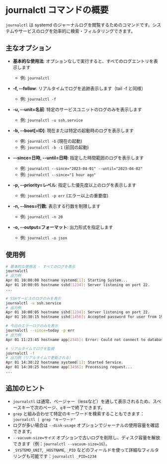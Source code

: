# journalctl コマンドの概要

`journalctl` は systemd のジャーナルログを閲覧するためのコマンドです。システムやサービスのログを効率的に検索・フィルタリングできます。

## 主なオプション

- **基本的な使用法**: オプションなしで実行すると、すべてのログエントリを表示します
  - 例: `journalctl`

- **-f, --follow**: リアルタイムでログを追跡表示します（tail -f と同様）
  - 例: `journalctl -f`

- **-u, --unit=名前**: 特定のサービスユニットのログのみを表示します
  - 例: `journalctl -u ssh.service`

- **-b, --boot[=ID]**: 現在または特定の起動時のログを表示します
  - 例: `journalctl -b` (現在の起動)
  - 例: `journalctl -b -1` (前回の起動)

- **--since=日時, --until=日時**: 指定した時間範囲のログを表示します
  - 例: `journalctl --since="2023-04-01" --until="2023-04-02"`
  - 例: `journalctl --since="1 hour ago"`

- **-p, --priority=レベル**: 指定した優先度以上のログを表示します
  - 例: `journalctl -p err` (エラー以上の重要度)

- **-n, --lines=行数**: 表示する行数を制限します
  - 例: `journalctl -n 20`

- **-o, --output=フォーマット**: 出力形式を指定します
  - 例: `journalctl -o json`

## 使用例

```bash
# 基本的な使用法 - すべてのログを表示
journalctl
# 出力例
Apr 01 10:00:00 hostname systemd[1]: Starting System...
Apr 01 10:00:05 hostname sshd[1234]: Server listening on port 22.
...

# SSHサービスのログのみを表示
journalctl -u ssh.service
# 出力例
Apr 01 10:00:05 hostname sshd[1234]: Server listening on port 22.
Apr 01 10:30:15 hostname sshd[1456]: Accepted password for user from 192.168.1.10

# 今日のエラーログのみを表示
journalctl --since=today -p err
# 出力例
Apr 01 11:23:45 hostname app[2345]: Error: Could not connect to database

# リアルタイムでログを監視
journalctl -f
# 出力例（リアルタイムで更新される）
Apr 01 14:30:22 hostname systemd[1]: Started Service.
Apr 01 14:30:25 hostname app[3456]: Processing request...
...
```

## 追加のヒント

- `journalctl` は通常、ページャー（lessなど）を通して表示されるため、スペースキーで次のページ、`q`キーで終了できます。
- `grep` と組み合わせて特定のキーワードを検索することもできます：`journalctl | grep "キーワード"`
- ログが多い場合は `--disk-usage` オプションでジャーナルの使用容量を確認できます。
- `--vacuum-size=サイズ` オプションで古いログを削除し、ディスク容量を解放できます（例：`journalctl --vacuum-size=1G`）。
- `_SYSTEMD_UNIT`, `_HOSTNAME`, `_PID` などのフィールドを使って詳細なフィルタリングも可能です：`journalctl _PID=1234`
